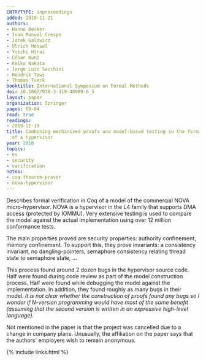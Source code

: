 ```yaml
---
ENTRYTYPE: inproceedings
added: 2019-11-21
authors:
- Hanno Becker
- Juan Manuel Crespo
- Jacek Galowicz
- Ulrich Hensel
- Yoichi Hirai
- César Kunz
- Keiko Nakata
- Jorge Luis Sacchini
- Hendrik Tews
- Thomas Tuerk
booktitle: International Symposium on Formal Methods
doi: 10.1007/978-3-319-48989-6_5
layout: paper
organization: Springer
pages: 69-84
read: true
readings:
- 2019-11-19
title: Combining mechanized proofs and model-based testing in the formal analysis
  of a hypervisor
year: 2016
topics:
- os
- security
- verification
notes:
- coq-theorem-prover
- nova-hypervisor
---
```


Describes formal verification in Coq of a model of the commercial NOVA micro-hypervisor.
NOVA is a hypervisor in the L4 family that supports DMA access (protected
by IOMMU).
Very extensive testing is used to compare the model against the actual
implementation using over 12 million conformance tests.

The main properties proved are security properties: authority confinement, memory confinement.
To support this, they prove invariants:
a consistency invariant,
no dangling-pointers, 
semaphore consistency relating thread state to semaphore state,
...

This process found around 2 dozen bugs in the hypervisor source code.
Half were found during code review as part of the model construction process.
Half were found while debugging the model against the implementation.
In addition, they found roughly as many bugs in their model.
_It is not clear whether the construction of proofs found any bugs so I wonder
if N-version programming would have most of the same benefit (assuming that
the second version is written in an expressive high-level language)._

Not mentioned in the paper is that the project was cancelled due to a change in company plans.
Unusually, the affiliation on the paper says that the authors' employers wish to remain anonymous.

{% include links.html %}
